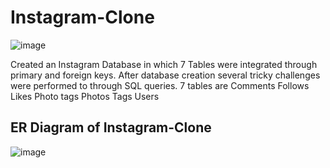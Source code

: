 # Instagram-Clone 
![image](https://github.com/sumidhakp123/Instagram-Clone/assets/69155879/23519098-3600-4da5-ab56-282126afb43a)

Created an Instagram Database in which 7 Tables were integrated through primary and foreign keys. 
After database creation several tricky challenges were performed to through SQL queries.
7 tables are
Comments
Follows
Likes
Photo tags
Photos
Tags
Users

## ER Diagram of Instagram-Clone
![image](https://github.com/sumidhakp123/Instagram-Clone/assets/69155879/67c69e54-87fd-49ee-b624-6eaa0c1deda2)









